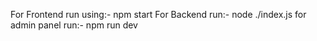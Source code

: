 For Frontend 
run using:- npm start
For Backend
run:- node ./index.js
for admin panel
run:- npm run dev
